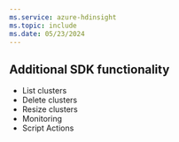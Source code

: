 ```yaml
---
ms.service: azure-hdinsight
ms.topic: include
ms.date: 05/23/2024
---
```

## Additional SDK functionality

* List clusters
* Delete clusters
* Resize clusters
* Monitoring
* Script Actions
